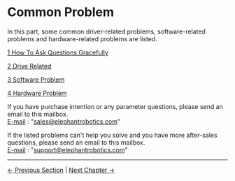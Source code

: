 # Common Problem


In this part, some common driver-related problems, software-related problems and hardware-related problems are listed.


[1 How To Ask Questions Gracefully](../4-FAQ/0_how_to_ask.md)

[2 Drive Related](../4-FAQ/1_driver.md)

[3 Software Problem](../4-FAQ/2_software.md)

[4 Hardware Problem](../4-FAQ/3_hardware.md)

If you have purchase intention or any parameter questions, please send an email to this mailbox.    
[E-mail](sales@elephantrobotics.com) :  "sales@elephantrobotics.com"


If the listed problems can't help you solve and you have more after-sales questions, please send an email to this mailbox.  
[E-mail](support@elephantrobotics.com) : "support@elephantrobotics.com"

----
[← Previous Section](../REMADE.md#) | [Next Chapter →](/4-FirstInstallAndUse/README.md)